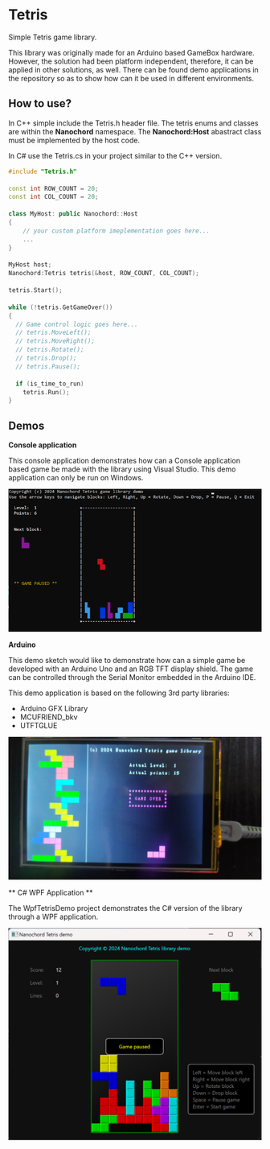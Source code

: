 # Tetris

Simple Tetris game library.

This library was originally made for an Arduino based GameBox hardware. However, the solution had been platform independent, therefore, it can be applied in other solutions, as well.
There can be found demo applications in the repository so as to show how can it be used in different environments.

## How to use?

In C++ simple include the Tetris.h header file. The tetris enums and classes are within the **Nanochord** namespace. The **Nanochord:Host** abastract class must be implemented by the host code.

In C# use the Tetris.cs in your project similar to the C++ version.

```cpp
#include "Tetris.h"

const int ROW_COUNT = 20;
const int COL_COUNT = 20;

class MyHost: public Nanochord::Host
{
    // your custom platform imeplementation goes here...
    ...
}

MyHost host;
Nanochord:Tetris tetris(&host, ROW_COUNT, COL_COUNT);

tetris.Start();

while (!tetris.GetGameOver())
{
  // Game control logic goes here...
  // tetris.MoveLeft();
  // tetris.MoveRight();
  // tetris.Rotate();
  // tetris.Drop();
  // tetris.Pause();

  if (is_time_to_run)
    tetris.Run();
}
```


## Demos

**Console application**

This console application demonstrates how can a Console application based game be made with the library using Visual Studio. This demo application can only be run on Windows.

![image](./images/consoledemo.png "Console demo")

**Arduino**

This demo sketch would like to demonstrate how can a simple game be developed with an Arduino Uno and an RGB TFT display shield. The game can be controlled through the Serial Monitor embedded in the Arduino IDE.

This demo application is based on the following 3rd party libraries:
- Arduino GFX Library
- MCUFRIEND_bkv
- UTFTGLUE

![image](./images/arduinodemo.png "Arduino demo")

** C# WPF Application **

The WpfTetrisDemo project demonstrates the C# version of the library through a WPF application.

![image](./images/wpfdemo.png "Arduino demo")
